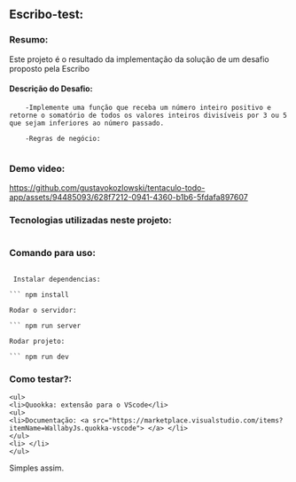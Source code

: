 ## Escribo-test:

### Resumo:

Este projeto é o resultado da implementação da solução de um desafio proposto pela Escribo

#### Descrição do Desafio:

```
    -Implemente uma função que receba um número inteiro positivo e retorne o somatório de todos os valores inteiros divisíveis por 3 ou 5 que sejam inferiores ao número passado.

    -Regras de negócio:


```

### Demo video:

https://github.com/gustavokozlowski/tentaculo-todo-app/assets/94485093/628f7212-0941-4360-b1b6-5fdafa897607

### Tecnologias utilizadas neste projeto:

```

```

### Comando para uso:

```

 Instalar dependencias:

``` npm install

Rodar o servidor:

``` npm run server

Rodar projeto:

``` npm run dev

```

### Como testar?:

    <ul>
    <li>Quookka: extensão para o VScode</li>
    <ul>
    <li>Documentação: <a src="https://marketplace.visualstudio.com/items?itemName=WallabyJs.quokka-vscode"> </a> </li>
    </ul>
    <li> </li>
    </ul>

Simples assim.
